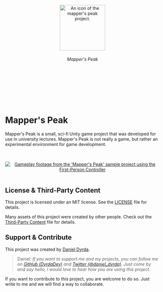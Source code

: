 <br>
<br>
<br>
<br>
<br>
<br>
<div align=center>
<a href="https://github.com/dyrdadev/mappers-peak">
    <img src="./Media/icon.png" alt="An icon of the mapper's peak project." width="148px"/>
</a>
</div>
<h6 align=center>
    Mapper's Peak
</h6>
<br>
<br>
<br>
<br>
<br>
<br>


# Mapper's Peak

Mapper's Peak is a small, sci-fi Unity game project that was developed for use in university lectures. Mapper's Peak is not really a game, but rather an experimental environment for game development.

<p align=center>
    <br>
    <br>
    <a href="https://github.com/dyrdadev/mappers-peak">
        <img src="./Media/first_person_controller_github_preview.gif" alt="Gameplay footage from the 'Mapper's Peak' sample project using the First-Person Controller"/>
    </a>
    <br>
    <br>
</p>

## License & Third-Party Content

This project is licensed under an MIT license. See the [LICENSE](/LICENSE) file for details.

Many assets of this project were created by other people. Check out the [Third-Party Content](/ThirdPartyContent.md) file for details.


## Support & Contribute

This project was created by [Daniel Dyrda](https://dyrda.page).

> Daniel: _If you want to support me and my projects, you can follow me on [GitHub (DyrdaDev)](https://github.com/DyrdaDev) and [Twitter (@daniel_dyrda)](https://twitter.com/daniel_dyrda). Just come by and say hello, I would love to hear how you are using this project._

If you want to contribute to this project, you are welcome to do so. Just write to me and we will find a way to collaborate.

